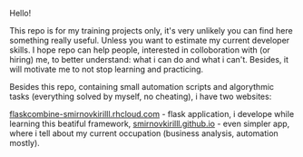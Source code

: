 Hello!

This repo is for my training projects only, it's very unlikely you can find here something really useful. Unless you want to estimate my current developer skills.
I hope repo can help people, interested in colloboration with (or hiring) me, to better understand: what i can do and what i can't. Besides, it will motivate me to not stop learning and practicing.

Besides this repo, containing small automation scripts and algorythmic tasks (everything solved by myself, no cheating), i have two websites:

[flaskcombine-smirnovkirilll.rhcloud.com](http://flaskcombine-smirnovkirilll.rhcloud.com) - flask application, i develope while learning this beatiful framework,
[smirnovkirilll.github.io](http://smirnovkirilll.github.io) - even simpler app, where i tell about my current occupation (business analysis, automation mostly).